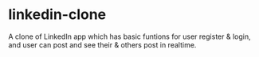# linkedin-clone
A clone of LinkedIn app which has basic funtions for user register &amp; login, and user can post and see their &amp; others post in realtime.
